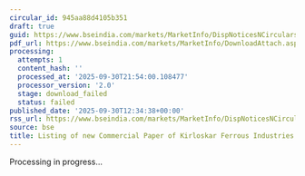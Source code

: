 ```yaml
---
circular_id: 945aa88d4105b351
draft: true
guid: https://www.bseindia.com/markets/MarketInfo/DispNoticesNCirculars.aspx?Noticeid={C5905751-1CC6-438E-A45B-4C839B7F2043}&noticeno=20250930-41&dt=09/30/2025&icount=41&totcount=114&flag=0
pdf_url: https://www.bseindia.com/markets/MarketInfo/DownloadAttach.aspx?id=20250930-41&attachedId=
processing:
  attempts: 1
  content_hash: ''
  processed_at: '2025-09-30T21:54:00.108477'
  processor_version: '2.0'
  stage: download_failed
  status: failed
published_date: '2025-09-30T12:34:38+00:00'
rss_url: https://www.bseindia.com/markets/MarketInfo/DispNoticesNCirculars.aspx?Noticeid={C5905751-1CC6-438E-A45B-4C839B7F2043}&noticeno=20250930-41&dt=09/30/2025&icount=41&totcount=114&flag=0
source: bse
title: Listing of new Commercial Paper of Kirloskar Ferrous Industries Ltd.
---
```


Processing in progress...